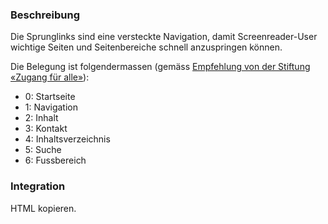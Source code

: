 ### Beschreibung

Die Sprunglinks sind eine versteckte Navigation, damit Screenreader-User wichtige Seiten und Seitenbereiche schnell anzuspringen können.

Die Belegung ist folgendermassen (gemäss [Empfehlung von der Stiftung «Zugang für alle»](https://www.access-for-all.ch/ch/barrierefreiheit/barrierefreies-webdesign/tools-fuer-barrierefreies-webdesign/accesskeys.html)):

* 0: Startseite
* 1: Navigation
* 2: Inhalt
* 3: Kontakt
* 4: Inhaltsverzeichnis
* 5: Suche
* 6: Fussbereich

### Integration

HTML kopieren.
